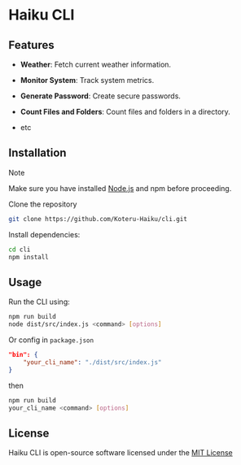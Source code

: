 # Haiku CLI

## Features

- **Weather**: Fetch current weather information.

- **Monitor System**: Track system metrics.

- **Generate Password**: Create secure passwords.

- **Count Files and Folders**: Count files and folders in a directory.

- etc

## Installation

> [!NOTE]
> Make sure you have installed [Node.js](https://nodejs.org/en) and npm before proceeding.

Clone the repository
```bash
git clone https://github.com/Koteru-Haiku/cli.git
```
Install dependencies:
```bash
cd cli
npm install
```
## Usage
Run the CLI using:
```bash
npm run build
node dist/src/index.js <command> [options]
```
Or config in `package.json`
```json
"bin": {
    "your_cli_name": "./dist/src/index.js"
}
```
then
```bash
npm run build
your_cli_name <command> [options]
```
## License
Haiku CLI is open-source software licensed under the [MIT License](https://github.com/Koteru-Haiku/cli/blob/main/LICENSE)
